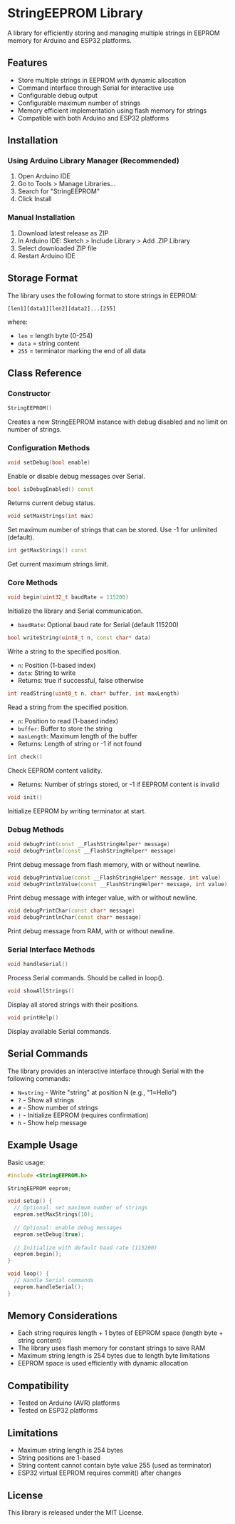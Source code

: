# StringEEPROM Library

A library for efficiently storing and managing multiple strings in EEPROM memory for Arduino and ESP32 platforms.

## Features

- Store multiple strings in EEPROM with dynamic allocation
- Command interface through Serial for interactive use
- Configurable debug output
- Configurable maximum number of strings
- Memory efficient implementation using flash memory for strings
- Compatible with both Arduino and ESP32 platforms

## Installation

### Using Arduino Library Manager (Recommended)
1. Open Arduino IDE
2. Go to Tools > Manage Libraries...
3. Search for "StringEEPROM"
4. Click Install

### Manual Installation
1. Download latest release as ZIP
2. In Arduino IDE: Sketch > Include Library > Add .ZIP Library
3. Select downloaded ZIP file
4. Restart Arduino IDE

## Storage Format

The library uses the following format to store strings in EEPROM:
```
[len1][data1][len2][data2]...[255]
```
where:
- `len` = length byte (0-254)
- `data` = string content
- `255` = terminator marking the end of all data

## Class Reference

### Constructor

```cpp
StringEEPROM()
```
Creates a new StringEEPROM instance with debug disabled and no limit on number of strings.

### Configuration Methods

```cpp
void setDebug(bool enable)
```
Enable or disable debug messages over Serial.

```cpp
bool isDebugEnabled() const
```
Returns current debug status.

```cpp
void setMaxStrings(int max)
```
Set maximum number of strings that can be stored. Use -1 for unlimited (default).

```cpp
int getMaxStrings() const
```
Get current maximum strings limit.

### Core Methods

```cpp
void begin(uint32_t baudRate = 115200)
```
Initialize the library and Serial communication.
- `baudRate`: Optional baud rate for Serial (default 115200)

```cpp
bool writeString(uint8_t n, const char* data)
```
Write a string to the specified position.
- `n`: Position (1-based index)
- `data`: String to write
- Returns: true if successful, false otherwise

```cpp
int readString(uint8_t n, char* buffer, int maxLength)
```
Read a string from the specified position.
- `n`: Position to read (1-based index)
- `buffer`: Buffer to store the string
- `maxLength`: Maximum length of the buffer
- Returns: Length of string or -1 if not found

```cpp
int check()
```
Check EEPROM content validity.
- Returns: Number of strings stored, or -1 if EEPROM content is invalid

```cpp
void init()
```
Initialize EEPROM by writing terminator at start.

### Debug Methods

```cpp
void debugPrint(const __FlashStringHelper* message)
void debugPrintln(const __FlashStringHelper* message)
```
Print debug message from flash memory, with or without newline.

```cpp
void debugPrintValue(const __FlashStringHelper* message, int value)
void debugPrintlnValue(const __FlashStringHelper* message, int value)
```
Print debug message with integer value, with or without newline.

```cpp
void debugPrintChar(const char* message)
void debugPrintlnChar(const char* message)
```
Print debug message from RAM, with or without newline.

### Serial Interface Methods

```cpp
void handleSerial()
```
Process Serial commands. Should be called in loop().

```cpp
void showAllStrings()
```
Display all stored strings with their positions.

```cpp
void printHelp()
```
Display available Serial commands.

## Serial Commands

The library provides an interactive interface through Serial with the following commands:

- `N=string` - Write "string" at position N (e.g., "1=Hello")
- `?` - Show all strings
- `#` - Show number of strings
- `!` - Initialize EEPROM (requires confirmation)
- `h` - Show help message

## Example Usage

Basic usage:
```cpp
#include <StringEEPROM.h>

StringEEPROM eeprom;

void setup() {
  // Optional: set maximum number of strings
  eeprom.setMaxStrings(10);
  
  // Optional: enable debug messages
  eeprom.setDebug(true);
  
  // Initialize with default baud rate (115200)
  eeprom.begin();
}

void loop() {
  // Handle Serial commands
  eeprom.handleSerial();
}
```

## Memory Considerations

- Each string requires length + 1 bytes of EEPROM space (length byte + string content)
- The library uses flash memory for constant strings to save RAM
- Maximum string length is 254 bytes due to length byte limitations
- EEPROM space is used efficiently with dynamic allocation

## Compatibility

- Tested on Arduino (AVR) platforms
- Tested on ESP32 platforms

## Limitations

- Maximum string length is 254 bytes
- String positions are 1-based
- String content cannot contain byte value 255 (used as terminator)
- ESP32 virtual EEPROM requires commit() after changes

## License

This library is released under the MIT License.
